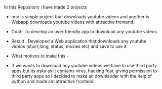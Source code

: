 In this Repository i have made 2 projects 
* one is simple project that downloads youtube videos and another is Webapp downloads youtube videos with attractive frontend.

* Goal : To develop an user friendly app to download any youtube videos
* Result : Developed a Web application that downloads any youtube videos (short,long, status, movies etc) and save to use it

* What motives to make this -
* If we wants to download any youtube videos we have to use third party apps but its risky as it contains virus, hacking fear, giving permission to third party apps so i decided to make an downlaoder with the help of python and made am attractive frontend
